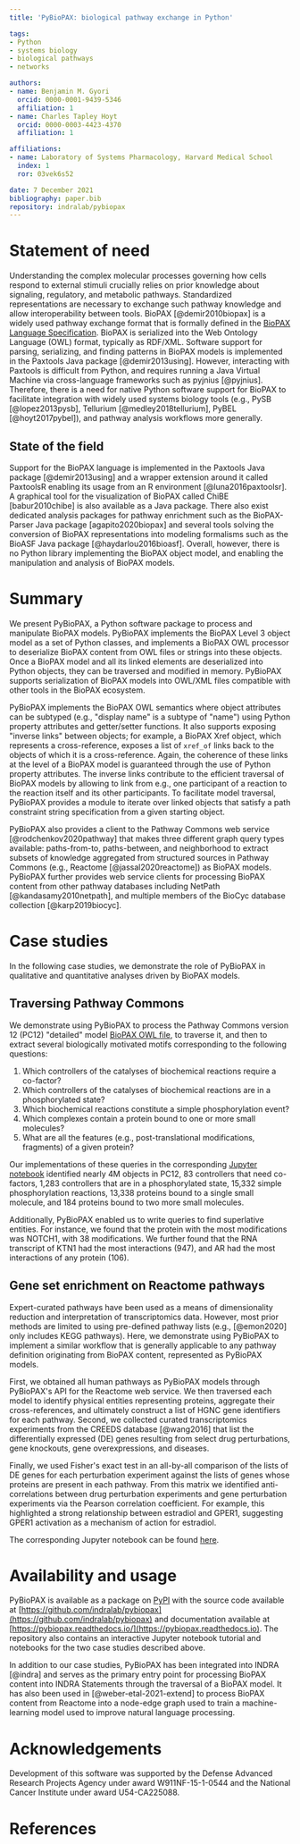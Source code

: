 ```yaml
---
title: 'PyBioPAX: biological pathway exchange in Python'

tags:
- Python
- systems biology
- biological pathways
- networks

authors:
- name: Benjamin M. Gyori
  orcid: 0000-0001-9439-5346
  affiliation: 1
- name: Charles Tapley Hoyt
  orcid: 0000-0003-4423-4370
  affiliation: 1

affiliations:
- name: Laboratory of Systems Pharmacology, Harvard Medical School
  index: 1
  ror: 03vek6s52

date: 7 December 2021
bibliography: paper.bib
repository: indralab/pybiopax
---
```


# Statement of need

Understanding the complex molecular processes governing how cells respond to
external stimuli crucially relies on prior knowledge about signaling,
regulatory, and metabolic pathways. Standardized representations are
necessary to exchange such pathway knowledge and allow interoperability between
tools. BioPAX [@demir2010biopax] is a widely used pathway exchange format that
is formally defined in the [BioPAX Language Specification](http://www.biopax.org/release/biopax-level3-documentation.pdf).
BioPAX is serialized into the Web Ontology Language (OWL)
format, typically as RDF/XML. Software support for parsing, serializing, and
finding patterns in BioPAX models is implemented in the Paxtools Java package
[@demir2013using]. However, interacting with Paxtools is difficult from Python,
and requires running a Java Virtual Machine via cross-language frameworks such
as pyjnius [@pyjnius]. Therefore, there is a need for native Python software support
for BioPAX to facilitate integration with widely used systems biology tools
(e.g., PySB [@lopez2013pysb], Tellurium [@medley2018tellurium], PyBEL
[@hoyt2017pybel]), and pathway analysis workflows more generally.

## State of the field

Support for the BioPAX language is implemented in the Paxtools Java package
[@demir2013using] and a wrapper extension around it called PaxtoolsR enabling
its usage from an R environment [@luna2016paxtoolsr]. A graphical tool for the
visualization of BioPAX called ChiBE [babur2010chibe] is also available as a
Java package. There also exist dedicated analysis packages for pathway
enrichment such as the BioPAX-Parser Java package [agapito2020biopax] and
several tools solving the conversion of BioPAX representations into modeling
formalisms such as the BioASF Java package [@haydarlou2016bioasf]. Overall,
however, there is no Python library implementing the BioPAX object model, and
enabling the manipulation and analysis of BioPAX models.

# Summary

We present PyBioPAX, a Python software package to process and manipulate BioPAX
models. PyBioPAX implements the BioPAX Level 3 object model as a set of Python
classes, and implements a BioPAX OWL processor to deserialize BioPAX content
from OWL files or strings into these objects. Once a BioPAX model and all its
linked elements are deserialized into Python objects, they can be traversed and
modified in memory. PyBioPAX supports serialization of BioPAX models into
OWL/XML files compatible with other tools in the BioPAX ecosystem.

PyBioPAX implements the BioPAX OWL semantics where object attributes can be
subtyped (e.g., "display name" is a subtype of "name") using Python property
attributes and getter/setter functions. It also supports exposing
"inverse links" between objects; for example, a BioPAX Xref object, which
represents a cross-reference, exposes a list of `xref_of` links back to the
objects of which it is a cross-reference. Again, the coherence of these links at
the level of a BioPAX model is guaranteed through the use of Python property
attributes. The inverse links contribute to the efficient traversal of BioPAX
models by allowing to link from e.g., one participant of a reaction to the
reaction itself and its other participants. To facilitate model traversal,
PyBioPAX provides a module to iterate over linked objects that satisfy a path
constraint string specification from a given starting object.

PyBioPAX also provides a client to the Pathway Commons web
service [@rodchenkov2020pathway] that makes three different graph query types
available: paths-from-to, paths-between, and neighborhood to extract subsets of
knowledge aggregated from structured sources in Pathway Commons
(e.g., Reactome [@jassal2020reactome]) as BioPAX models. PyBioPAX further provides
web service clients for processing BioPAX content from other pathway databases
including NetPath [@kandasamy2010netpath], and multiple members of the
BioCyc database collection [@karp2019biocyc].

# Case studies

In the following case studies, we demonstrate the role of PyBioPAX in
qualitative and quantitative analyses driven by BioPAX models.

## Traversing Pathway Commons

We demonstrate using PyBioPAX to process the Pathway Commons
version 12 (PC12) "detailed" model [BioPAX OWL file](https://www.pathwaycommons.org/archives/PC2/v12/PathwayCommons12.Detailed.BIOPAX.owl.gz),
to traverse it, and then to extract several biologically motivated motifs
corresponding to the following questions:

1. Which controllers of the catalyses of biochemical reactions require a
   co-factor?
2. Which controllers of the catalyses of biochemical reactions are in a
   phosphorylated state?
3. Which biochemical reactions constitute a simple phosphorylation event?
4. Which complexes contain a protein bound to one or more small molecules?
5. What are all the features (e.g., post-translational modifications, fragments)
   of a given protein?

Our implementations of these queries in the
corresponding [Jupyter notebook](https://nbviewer.org/github/indralab/pybiopax/blob/0.1.0/notebooks/Explore%20Pathway%20Commons.ipynb)
identified nearly 4M objects in PC12, 83 controllers that need co-factors, 1,283
controllers that are in a phosphorylated state, 15,332 simple phosphorylation
reactions, 13,338 proteins bound to a single small molecule, and 184 proteins
bound to two more small molecules.

Additionally, PyBioPAX enabled us to write queries to find superlative
entities.  For instance, we found that the protein with the most modifications
was NOTCH1, with 38 modifications. We further found that the RNA transcript of
KTN1 had the most interactions (947), and AR had the most interactions of any
protein (106).

## Gene set enrichment on Reactome pathways

Expert-curated pathways have been used as a means of dimensionality reduction
and interpretation of transcriptomics data. However, most prior methods are limited
to using pre-defined pathway lists (e.g., [@emon2020] only includes KEGG
pathways). Here, we demonstrate using PyBioPAX to implement a similar workflow
that is generally applicable to any pathway definition originating from BioPAX
content, represented as PyBioPAX models.

First, we obtained all human pathways as PyBioPAX models through PyBioPAX's API
for the Reactome web service. We then traversed each model to identify
physical entities representing proteins, aggregate their cross-references,
and ultimately construct a list of HGNC gene identifiers for each pathway.
Second, we collected curated transcriptomics experiments from the
CREEDS database [@wang2016] that list the
differentially expressed (DE) genes resulting from select drug perturbations,
gene knockouts, gene overexpressions, and diseases.

Finally, we used Fisher's exact test in an all-by-all
comparison of the lists of DE genes for each perturbation experiment against
the lists of genes whose proteins are present in each pathway. From this
matrix we identified anti-correlations between drug perturbation experiments and
gene perturbation experiments via the Pearson correlation coefficient. For
example, this highlighted a strong relationship between estradiol and GPER1,
suggesting GPER1 activation as a mechanism of action for estradiol.

The corresponding Jupyter notebook can be
found [here](https://nbviewer.org/github/indralab/pybiopax/blob/0.1.0/notebooks/Pathway%20Anticorrelation%20Analysis.ipynb).

# Availability and usage

PyBioPAX is available as a package on [PyPI](https://pypi.org/project/pybiopax)
with the source code available
at [https://github.com/indralab/pybiopax](https://github.com/indralab/pybiopax)
and documentation available
at [https://pybiopax.readthedocs.io/](https://pybiopax.readthedocs.io). The
repository also contains an interactive Jupyter notebook tutorial and notebooks
for the two case studies described above.

In addition to our case studies, PyBioPAX has been integrated into INDRA
[@indra] and serves as the primary entry point for processing BioPAX content
into INDRA Statements through the traversal of a BioPAX model. It has also been
used in [@weber-etal-2021-extend] to process BioPAX content from Reactome into a
node-edge graph used to train a machine-learning model used to improve natural
language processing.

# Acknowledgements

Development of this software was supported by the Defense Advanced Research
Projects Agency under award W911NF-15-1-0544 and the National Cancer Institute
under award U54-CA225088.

# References
